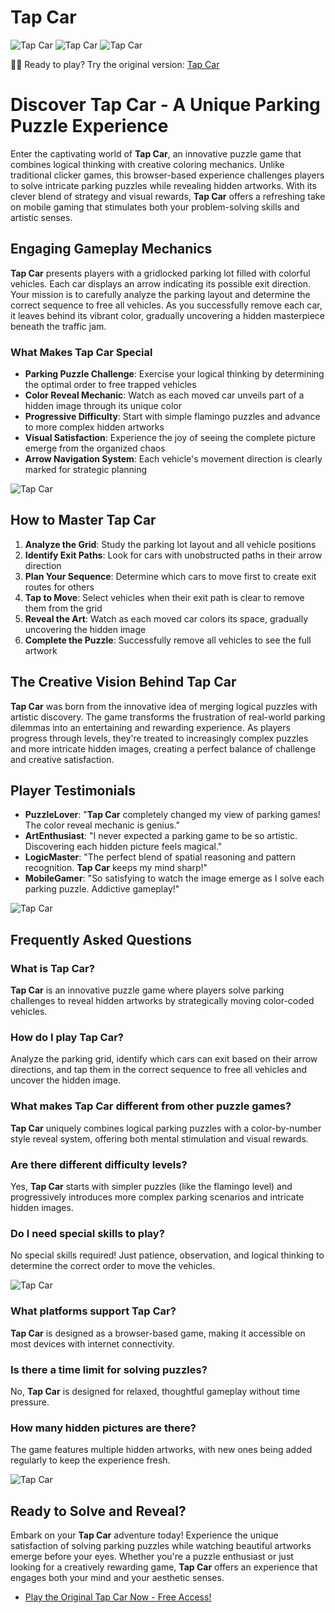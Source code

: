 # Tap Car

![Tap Car](https://raw.githubusercontent.com/Tap-Car/.github/refs/heads/main/tap-car.jpg "Tap Car")
![Tap Car](https://raw.githubusercontent.com/Tap-Car/.github/refs/heads/main/tap-car-2.jpg "Tap Car")
![Tap Car](https://raw.githubusercontent.com/Tap-Car/.github/refs/heads/main/tap-car-3.jpg "Tap Car")

🚗💨 Ready to play? Try the original version: [Tap Car](https://clicker-game.com/tap-car/ "Tap Car")

# Discover Tap Car - A Unique Parking Puzzle Experience

Enter the captivating world of **Tap Car**, an innovative puzzle game that combines logical thinking with creative coloring mechanics. Unlike traditional clicker games, this browser-based experience challenges players to solve intricate parking puzzles while revealing hidden artworks. With its clever blend of strategy and visual rewards, **Tap Car** offers a refreshing take on mobile gaming that stimulates both your problem-solving skills and artistic senses.

## Engaging Gameplay Mechanics

**Tap Car** presents players with a gridlocked parking lot filled with colorful vehicles. Each car displays an arrow indicating its possible exit direction. Your mission is to carefully analyze the parking layout and determine the correct sequence to free all vehicles. As you successfully remove each car, it leaves behind its vibrant color, gradually uncovering a hidden masterpiece beneath the traffic jam.

### What Makes Tap Car Special

- **Parking Puzzle Challenge**: Exercise your logical thinking by determining the optimal order to free trapped vehicles
- **Color Reveal Mechanic**: Watch as each moved car unveils part of a hidden image through its unique color
- **Progressive Difficulty**: Start with simple flamingo puzzles and advance to more complex hidden artworks
- **Visual Satisfaction**: Experience the joy of seeing the complete picture emerge from the organized chaos
- **Arrow Navigation System**: Each vehicle's movement direction is clearly marked for strategic planning

![Tap Car](https://raw.githubusercontent.com/Tap-Car/.github/refs/heads/main/tap-car.png "Tap Car")

## How to Master Tap Car

1. **Analyze the Grid**: Study the parking lot layout and all vehicle positions
2. **Identify Exit Paths**: Look for cars with unobstructed paths in their arrow direction
3. **Plan Your Sequence**: Determine which cars to move first to create exit routes for others
4. **Tap to Move**: Select vehicles when their exit path is clear to remove them from the grid
5. **Reveal the Art**: Watch as each moved car colors its space, gradually uncovering the hidden image
6. **Complete the Puzzle**: Successfully remove all vehicles to see the full artwork

## The Creative Vision Behind Tap Car

**Tap Car** was born from the innovative idea of merging logical puzzles with artistic discovery. The game transforms the frustration of real-world parking dilemmas into an entertaining and rewarding experience. As players progress through levels, they're treated to increasingly complex puzzles and more intricate hidden images, creating a perfect balance of challenge and creative satisfaction.

## Player Testimonials

- **PuzzleLover**: "**Tap Car** completely changed my view of parking games! The color reveal mechanic is genius."
- **ArtEnthusiast**: "I never expected a parking game to be so artistic. Discovering each hidden picture feels magical."
- **LogicMaster**: "The perfect blend of spatial reasoning and pattern recognition. **Tap Car** keeps my mind sharp!"
- **MobileGamer**: "So satisfying to watch the image emerge as I solve each parking puzzle. Addictive gameplay!"

![Tap Car](https://raw.githubusercontent.com/Tap-Car/.github/refs/heads/main/tap-car-2.png "Tap Car")

## Frequently Asked Questions

### What is Tap Car?
**Tap Car** is an innovative puzzle game where players solve parking challenges to reveal hidden artworks by strategically moving color-coded vehicles.

### How do I play Tap Car?
Analyze the parking grid, identify which cars can exit based on their arrow directions, and tap them in the correct sequence to free all vehicles and uncover the hidden image.

### What makes Tap Car different from other puzzle games?
**Tap Car** uniquely combines logical parking puzzles with a color-by-number style reveal system, offering both mental stimulation and visual rewards.

### Are there different difficulty levels?
Yes, **Tap Car** starts with simpler puzzles (like the flamingo level) and progressively introduces more complex parking scenarios and intricate hidden images.

### Do I need special skills to play?
No special skills required! Just patience, observation, and logical thinking to determine the correct order to move the vehicles.

![Tap Car](https://raw.githubusercontent.com/Tap-Car/.github/refs/heads/main/tap-car-3.png "Tap Car")

### What platforms support Tap Car?
**Tap Car** is designed as a browser-based game, making it accessible on most devices with internet connectivity.

### Is there a time limit for solving puzzles?
No, **Tap Car** is designed for relaxed, thoughtful gameplay without time pressure.

### How many hidden pictures are there?
The game features multiple hidden artworks, with new ones being added regularly to keep the experience fresh.

![Tap Car](https://raw.githubusercontent.com/Tap-Car/.github/refs/heads/main/tap-car-4.png "Tap Car")

## Ready to Solve and Reveal?

Embark on your **Tap Car** adventure today! Experience the unique satisfaction of solving parking puzzles while watching beautiful artworks emerge before your eyes. Whether you're a puzzle enthusiast or just looking for a creatively rewarding game, **Tap Car** offers an experience that engages both your mind and your aesthetic senses.

- [Play the Original Tap Car Now - Free Access!](https://clicker-game.com/tap-car/)
